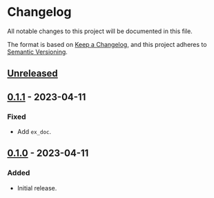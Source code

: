 # Changelog

All notable changes to this project will be documented in this file.

The format is based on [Keep a Changelog](https://keepachangelog.com/en/1.0.0/),
and this project adheres to [Semantic Versioning](https://semver.org/spec/v2.0.0.html).

## [Unreleased]

## [0.1.1] - 2023-04-11

### Fixed

- Add `ex_doc`.

## [0.1.0] - 2023-04-11

### Added

- Initial release.

[unreleased]: https://github.com/sankaku-deltalab/deep_sinker/compare/0.1.1...HEAD
[0.1.1]: https://github.com/sankaku-deltalab/deep_sinker/compare/0.1.0...0.1.1
[0.1.0]: https://github.com/sankaku-deltalab/deep_sinker/releases/tag/0.1.0